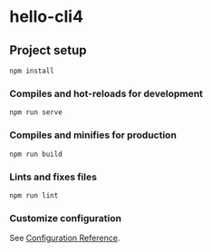 # hello-cli4

## Project setup
```
npm install
```

### Compiles and hot-reloads for development
```
npm run serve
```

### Compiles and minifies for production
```
npm run build
```

### Lints and fixes files
```
npm run lint
```

### Customize configuration
See [Configuration Reference](https://cli.vuejs.org/config/).
<!-- 新项目
    1.创建目录结构

    2.引入两个css

    3.路径别名

    以及  .editorconfig  对代码风格统一，这个文件很重要，最好都有，如果是开发负责人，一定要创建

    4.项目模块划分：tabbar=》项目映射关系

 -->